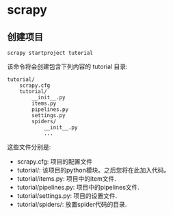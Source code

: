 # scrapy 

## 创建项目

```shell
scrapy startproject tutorial
```

该命令将会创建包含下列内容的 tutorial 目录:

```text
tutorial/
    scrapy.cfg
    tutorial/
        __init__.py
        items.py
        pipelines.py
        settings.py
        spiders/
            __init__.py
            ...
```

这些文件分别是:

- scrapy.cfg: 项目的配置文件
- tutorial/: 该项目的python模块。之后您将在此加入代码。
- tutorial/items.py: 项目中的item文件.
- tutorial/pipelines.py: 项目中的pipelines文件.
- tutorial/settings.py: 项目的设置文件.
- tutorial/spiders/: 放置spider代码的目录.

